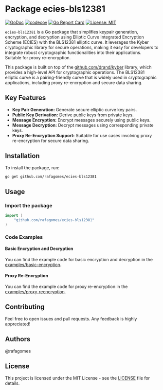 # Package ecies-bls12381

[![GoDoc](https://pkg.go.dev/badge/github.com/rafagomes/ecies-bls12381)](https://pkg.go.dev/github.com/rafagomes/ecies-bls12381)
[![codecov](https://codecov.io/github/rafagomes/ecies-bls12381/graph/badge.svg?token=6BDB7436C1)](https://codecov.io/github/rafagomes/ecies-bls12381)
[![Go Report Card](https://goreportcard.com/badge/github.com/rafagomes/ecies-bls12381)](https://goreportcard.com/report/github.com/rafagomes/ecies-bls12381)
[![License: MIT](https://img.shields.io/badge/License-MIT-yellow.svg)](https://opensource.org/licenses/MIT)

`ecies-bls12381` is a Go package that simplifies keypair generation, encryption, and decryption using Elliptic Curve Integrated Encryption Scheme (ECIES) with the BLS12381 elliptic curve. It leverages the Kyber cryptographic library for secure operations, making it easy for developers to integrate robust cryptographic functionalities into their applications. Suitable for proxy re-encryption.

This package is built on top of the [github.com/drand/kyber](https://github.com/drand/kyber) library, which provides a high-level API for cryptographic operations. The BLS12381 elliptic curve is a pairing-friendly curve that is widely used in cryptographic applications, including proxy re-encryption and secure data sharing.

## Key Features

- **Key Pair Generation:** Generate secure elliptic curve key pairs.
- **Public Key Derivation:** Derive public keys from private keys.
- **Message Encryption:** Encrypt messages securely using public keys.
- **Message Decryption:** Decrypt messages using corresponding private keys.
- **Proxy Re-Encryption Support:** Suitable for use cases involving proxy re-encryption for secure data sharing.

## Installation

To install the package, run:

```sh
go get github.com/rafagomes/ecies-bls12381
```

## Usage

### Import the package

```go
import (
    "github.com/rafagomes/ecies-bls12381"
)
```

### Code Examples

#### Basic Encryption and Decryption

You can find the example code for basic encryption and decryption in the [examples/basic-encryption](examples/basic-encryption/main.go).

#### Proxy Re-Encryption
You can find the example code for proxy re-encryption in the [examples/proxy-reencryption](examples/proxy-reencryption/main.go).

## Contributing
Feel free to open issues and pull requests. Any feedback is highly appreciated!

## Authors
@rafagomes

## License

This project is licensed under the MIT License - see the [LICENSE](LICENSE) file for details.

